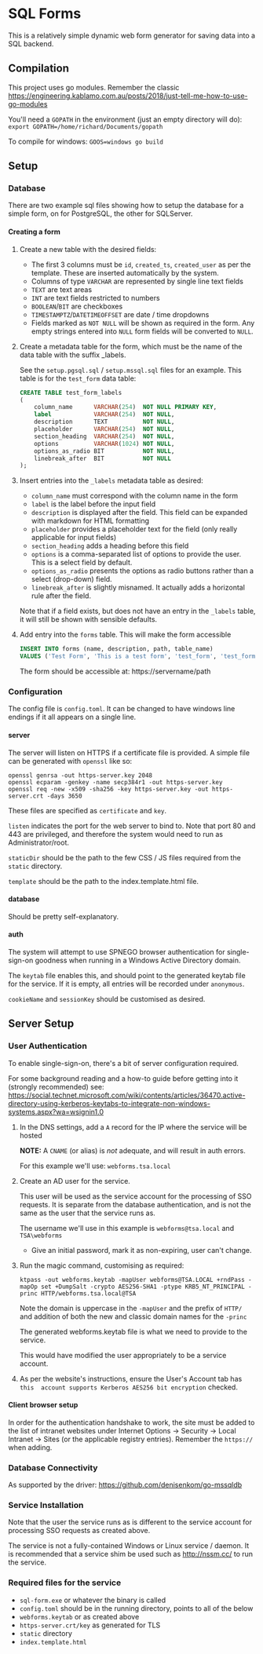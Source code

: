 SQL Forms
=========

This is a relatively simple dynamic web form generator for saving data into a SQL
backend.

## Compilation

This project uses go modules. Remember the classic https://engineering.kablamo.com.au/posts/2018/just-tell-me-how-to-use-go-modules

You'll need a `GOPATH` in the environment (just an empty directory will do):
`export GOPATH=/home/richard/Documents/gopath`

To compile for windows: `GOOS=windows go build`

## Setup

### Database

There are two example sql files showing how to setup the database for a simple form,
on for PostgreSQL, the other for SQLServer.

#### Creating a form

1. Create a new table with the desired fields:

    * The first 3 columns must be `id`, `created_ts`, `created_user` as per the
        template. These are inserted automatically by the system.
    * Columns of type `VARCHAR` are represented by single line text fields
    * `TEXT` are text areas
    * `INT` are text fields restricted to numbers
    * `BOOLEAN`/`BIT` are checkboxes
    * `TIMESTAMPTZ`/`DATETIMEOFFSET` are date / time dropdowns
    * Fields marked as `NOT NULL` will be shown as required in the form. Any empty
        strings entered into `NULL` form fields will be converted to `NULL`.

2. Create a metadata table for the form, which must be the name of the data table
with the suffix _labels.

    See the `setup.pgsql.sql` / `setup.mssql.sql` files for an example.
    This table is for the `test_form` data table:

    ```sql
    CREATE TABLE test_form_labels
    (
        column_name      VARCHAR(254)  NOT NULL PRIMARY KEY,
        label            VARCHAR(254)  NOT NULL,
        description      TEXT          NOT NULL,
        placeholder      VARCHAR(254)  NOT NULL,
        section_heading  VARCHAR(254)  NOT NULL,
        options          VARCHAR(1024) NOT NULL,
        options_as_radio BIT           NOT NULL,
        linebreak_after  BIT           NOT NULL
    );
    ```

3. Insert entries into the `_labels` metadata table as desired:

    * `column_name` must correspond with the column name in the form
    * `label` is the label before the input field
    * `description` is displayed after the field. This field can be expanded with 
        markdown for HTML formatting
    * `placeholder` provides a placeholder text for the field (only really applicable
        for input fields)
    * `section_heading` adds a heading before this field
    * `options` is a comma-separated list of options to provide the user. This is 
        a select field by default.
    * `options_as_radio` presents the options as radio buttons rather than a
        select (drop-down) field.
    * `linebreak_after` is slightly misnamed. It actually adds a horizontal rule
        after the field.
        
    Note that if a field exists, but does not have an entry in the `_labels` table,
    it will still be shown with sensible defaults.
    
4. Add entry into the `forms` table. This will make the form accessible

    ```sql
    INSERT INTO forms (name, description, path, table_name)
    VALUES ('Test Form', 'This is a test form', 'test_form', 'test_form');
    ```
   
   The form should be accessible at: https://servername/path

### Configuration

The config file is `config.toml`. It can be changed to have windows line endings
if it all appears on a single line.

#### server

The server will listen on HTTPS if a certificate file is provided. A simple file
can be generated with `openssl` like so:
```
openssl genrsa -out https-server.key 2048
openssl ecparam -genkey -name secp384r1 -out https-server.key
openssl req -new -x509 -sha256 -key https-server.key -out https-server.crt -days 3650
```
These files are specified as `certificate` and `key`.

`listen` indicates the port for the web server to bind to. Note that port 80 and 443
are privileged, and therefore the system would need to run as Administrator/root.

`staticDir` should be the path to the few CSS / JS files required from the `static`
directory.

`template` should be the path to the index.template.html file.

#### database

Should be pretty self-explanatory.

#### auth

The system will attempt to use SPNEGO browser authentication for single-sign-on
goodness when running in a Windows Active Directory domain.

The `keytab` file enables this, and should point to the generated keytab file
for the service. If it is empty, all entries will be recorded under `anonymous`.

`cookieName` and `sessionKey` should be customised as desired.

## Server Setup

### User Authentication

To enable single-sign-on, there's a bit of server configuration required.

For some background reading and a how-to guide before getting into it (strongly
recommended) see:
https://social.technet.microsoft.com/wiki/contents/articles/36470.active-directory-using-kerberos-keytabs-to-integrate-non-windows-systems.aspx?wa=wsignin1.0

1. In the DNS settings, add a `A` record for the IP where the service will be hosted

    **NOTE:** A `CNAME` (or alias) is _not_ adequate, and will result in auth errors.

    For this example we'll use: `webforms.tsa.local`

2. Create an AD user for the service.

   This user will be used as the service account for the processing of SSO requests.
   It is separate from the database authentication, and is not the same as the
   user that the service runs as.
   
   The username we'll use in this example is `webforms@tsa.local` and
   `TSA\webforms`
   
   * Give an initial password, mark it as non-expiring, user can't change.

3. Run the magic command, customising as required:

   `ktpass -out webforms.keytab -mapUser webforms@TSA.LOCAL +rndPass -mapOp set +DumpSalt -crypto AES256-SHA1 -ptype KRB5_NT_PRINCIPAL -princ HTTP/webforms.tsa.local@TSA`
   
   Note the domain is uppercase in the `-mapUser` and the prefix of `HTTP/` and
   addition of both the new and classic domain names for the `-princ`
   
   The generated webforms.keytab file is what we need to provide to the service.
   
   This would have modified the user appropriately to be a service account.
   
4. As per the website's instructions, ensure the User's Account tab has `this 
    account supports Kerberos AES256 bit encryption` checked.

#### Client browser setup

In order for the authentication handshake to work, the site must be added to
the list of intranet websites under Internet Options -> Security -> Local
Intranet -> Sites (or the applicable registry entries). Remember the `https://`
when adding.

### Database Connectivity

As supported by the driver: https://github.com/denisenkom/go-mssqldb

### Service Installation

Note that the user the service runs as is different to the service account for
processing SSO requests as created above.

The service is not a fully-contained Windows or Linux service / daemon. It is
recommended that a service shim be used such as http://nssm.cc/ to run the
service.

### Required files for the service

* `sql-form.exe` or whatever the binary is called
* `config.toml` should be in the running directory, points to all of the below
* `webforms.keytab` or as created above
* `https-server.crt/key` as generated for TLS
* `static` directory
* `index.template.html`

